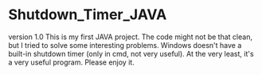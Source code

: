 # Shutdown_Timer_JAVA
version 1.0
This is my first JAVA project. The code might not be that clean, but I tried to solve some interesting problems. Windows doesn't have a built-in shutdown timer (only in cmd, not very useful). At the very least, it's a very useful program. Please enjoy it.
